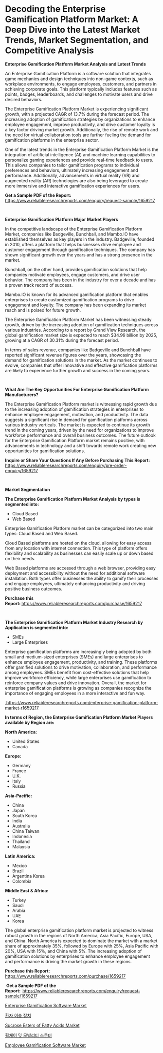 <p><h1>Decoding the Enterprise Gamification Platform Market: A Deep Dive into the Latest Market Trends, Market Segmentation, and Competitive Analysis</h1></p><p><strong>Enterprise Gamification Platform Market Analysis and Latest Trends</strong></p>
<p><p>An Enterprise Gamification Platform is a software solution that integrates game mechanics and design techniques into non-game contexts, such as workplace environments, to engage employees, customers, and partners in achieving corporate goals. This platform typically includes features such as points, badges, leaderboards, and challenges to motivate users and drive desired behaviors.</p><p>The Enterprise Gamification Platform Market is experiencing significant growth, with a projected CAGR of 13.7% during the forecast period. The increasing adoption of gamification strategies by organizations to enhance employee engagement, improve productivity, and drive customer loyalty is a key factor driving market growth. Additionally, the rise of remote work and the need for virtual collaboration tools are further fueling the demand for gamification platforms in the enterprise sector.</p><p>One of the latest trends in the Enterprise Gamification Platform Market is the integration of artificial intelligence (AI) and machine learning capabilities to personalize gaming experiences and provide real-time feedback to users. This allows companies to tailor gamification programs to individual preferences and behaviors, ultimately increasing engagement and performance. Additionally, advancements in virtual reality (VR) and augmented reality (AR) technologies are also being leveraged to create more immersive and interactive gamification experiences for users.</p></p>
<p><strong>Get a Sample PDF of the Report:&nbsp;</strong> <a href="https://www.reliableresearchreports.com/enquiry/request-sample/1659217">https://www.reliableresearchreports.com/enquiry/request-sample/1659217</a></p>
<p>&nbsp;</p>
<p><strong>Enterprise Gamification Platform Major Market Players</strong></p>
<p><p>In the competitive landscape of the Enterprise Gamification Platform Market, companies like Badgeville, Bunchball, and Mambo.IO have established themselves as key players in the industry. Badgeville, founded in 2010, offers a platform that helps businesses drive employee and customer engagement through gamification techniques. The company has shown significant growth over the years and has a strong presence in the market.</p><p>Bunchball, on the other hand, provides gamification solutions that help companies motivate employees, engage customers, and drive user behavior. The company has been in the industry for over a decade and has a proven track record of success.</p><p>Mambo.IO is known for its advanced gamification platform that enables enterprises to create customized gamification programs to drive engagement and loyalty. The company has been expanding its market reach and is poised for future growth.</p><p>The Enterprise Gamification Platform Market has been witnessing steady growth, driven by the increasing adoption of gamification techniques across various industries. According to a report by Grand View Research, the global gamification market size is expected to reach $34.99 billion by 2025, growing at a CAGR of 30.31% during the forecast period.</p><p>In terms of sales revenue, companies like Badgeville and Bunchball have reported significant revenue figures over the years, showcasing the demand for gamification solutions in the market. As the market continues to evolve, companies that offer innovative and effective gamification platforms are likely to experience further growth and success in the coming years.</p></p>
<p>&nbsp;</p>
<p><strong>What Are The Key Opportunities For Enterprise Gamification Platform Manufacturers?</strong></p>
<p><p>The Enterprise Gamification Platform market is witnessing rapid growth due to the increasing adoption of gamification strategies in enterprises to enhance employee engagement, motivation, and productivity. The data suggests a significant rise in demand for gamification platforms across various industry verticals. The market is expected to continue its growth trend in the coming years, driven by the need for organizations to improve workforce performance and overall business outcomes. The future outlook for the Enterprise Gamification Platform market remains positive, with advancements in technology and a shift towards remote work creating new opportunities for gamification solutions.</p></p>
<p><strong>Inquire or Share Your Questions If Any Before Purchasing This Report:</strong> <a href="https://www.reliableresearchreports.com/enquiry/pre-order-enquiry/1659217">https://www.reliableresearchreports.com/enquiry/pre-order-enquiry/1659217</a></p>
<p>&nbsp;</p>
<p><strong>Market Segmentation</strong></p>
<p><strong>The Enterprise Gamification Platform Market Analysis by types is segmented into:</strong></p>
<p><ul><li>Cloud Based</li><li>Web Based</li></ul></p>
<p><p>Enterprise Gamification Platform market can be categorized into two main types: Cloud Based and Web Based. </p><p>Cloud Based platforms are hosted on the cloud, allowing for easy access from any location with internet connection. This type of platform offers flexibility and scalability as businesses can easily scale up or down based on their needs.</p><p>Web Based platforms are accessed through a web browser, providing easy deployment and accessibility without the need for additional software installation. Both types offer businesses the ability to gamify their processes and engage employees, ultimately enhancing productivity and driving positive business outcomes.</p></p>
<p><strong>Purchase this Report:&nbsp;</strong><a href="https://www.reliableresearchreports.com/purchase/1659217">https://www.reliableresearchreports.com/purchase/1659217</a></p>
<p>&nbsp;</p>
<p><strong>The Enterprise Gamification Platform Market Industry Research by Application is segmented into:</strong></p>
<p><ul><li>SMEs</li><li>Large Enterprises</li></ul></p>
<p><p>Enterprise gamification platforms are increasingly being adopted by both small and medium-sized enterprises (SMEs) and large enterprises to enhance employee engagement, productivity, and training. These platforms offer gamified solutions to drive motivation, collaboration, and performance among employees. SMEs benefit from cost-effective solutions that help improve workforce efficiency, while large enterprises use gamification to reinforce company values and drive innovation. Overall, the market for enterprise gamification platforms is growing as companies recognize the importance of engaging employees in a more interactive and fun way.</p></p>
<p><a href="https://www.reliableresearchreports.com/enterprise-gamification-platform-market-r1659217">&nbsp;https://www.reliableresearchreports.com/enterprise-gamification-platform-market-r1659217</a></p>
<p><strong>In terms of Region, the Enterprise Gamification Platform Market Players available by Region are:</strong></p>
<p>
    <p> <strong> North America: </strong>
        <ul>
            <li>United States</li>
            <li>Canada</li>
        </ul>
        </p> 
    <p> <strong> Europe: </strong>
        <ul>
            <li>Germany</li>
            <li>France</li>
            <li>U.K.</li>
            <li>Italy</li>
            <li>Russia</li>
        </ul>
        </p> 
    <p> <strong> Asia-Pacific: </strong>
        <ul>
            <li>China</li>
            <li>Japan</li>
            <li>South Korea</li>
            <li>India</li>
            <li>Australia</li>
            <li>China Taiwan</li>
            <li>Indonesia</li>
            <li>Thailand</li>
            <li>Malaysia</li>
        </ul>
        </p> 
    <p> <strong> Latin America: </strong>
        <ul>
            <li>Mexico</li>
            <li>Brazil</li>
            <li>Argentina Korea</li>
            <li>Colombia</li>
        </ul>
        </p> 
    <p> <strong> Middle East & Africa: </strong>
        <ul>
            <li>Turkey</li>
            <li>Saudi</li>
            <li>Arabia</li>
            <li>UAE</li>
            <li>Korea</li>
        </ul>
    </p>
    </p>
<p><p>The global enterprise gamification platform market is projected to witness robust growth in the regions of North America, Asia Pacific, Europe, USA, and China. North America is expected to dominate the market with a market share of approximately 35%, followed by Europe with 25%, Asia Pacific with 20%, USA with 15%, and China with 5%. The increasing adoption of gamification solutions by enterprises to enhance employee engagement and performance is driving the market growth in these regions.</p></p>
<p><strong>Purchase this Report: </strong><a href="https://www.reliableresearchreports.com/purchase/1659217">https://www.reliableresearchreports.com/purchase/1659217</a></p>
<p>&nbsp;<strong>Get a Sample PDF of the Report:&nbsp;&nbsp;</strong><a href="https://www.reliableresearchreports.com/enquiry/request-sample/1659217">https://www.reliableresearchreports.com/enquiry/request-sample/1659217</a></p>
<p><strong></strong></p>
<p><p><a href="https://github.com/LaceyZemlak1/Market-Research-Report-List-1/blob/main/enterprise-gamification-software-market.md">Enterprise Gamification Software Market</a></p><p><a href="https://github.com/camron674/Market-Research-Report-List-1/blob/main/187053658658.md">환자 이송 장치</a></p><p><a href="https://issuu.com/reportprime-2/docs/sucrose-esters-of-fatty-acids-market-size-2030.ppt">Sucrose Esters of Fatty Acids Market</a></p><p><a href="https://github.com/BrettWeberrt8767765/Market-Research-Report-List-1/blob/main/856829858657.md">휠체어 및 모빌리티 스쿠터</a></p><p><a href="https://github.com/MyrtisWest1/Market-Research-Report-List-1/blob/main/employee-gamification-software-market.md">Employee Gamification Software Market</a></p></p>